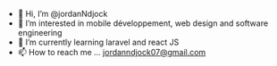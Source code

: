 - 👋 Hi, I’m @jordanNdjock
- 👀 I’m interested in mobile développement, web design and software engineering 
- 🌱 I’m currently learning laravel and react JS
- 📫 How to reach me ... jordanndjock07@gmail.com

<!---
jordanNdjock/jordanNdjock is a ✨ special ✨ repository because its `README.md` (this file) appears on your GitHub profile.
You can click the Preview link to take a look at your changes.
--->
